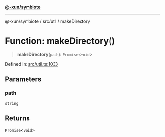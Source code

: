[**@-xun/symbiote**](../../../README.md)

***

[@-xun/symbiote](../../../README.md) / [src/util](../README.md) / makeDirectory

# Function: makeDirectory()

> **makeDirectory**(`path`): `Promise`\<`void`\>

Defined in: [src/util.ts:1033](https://github.com/Xunnamius/symbiote/blob/71ec833685b57a820bf8f2491ca78156a6893662/src/util.ts#L1033)

## Parameters

### path

`string`

## Returns

`Promise`\<`void`\>
